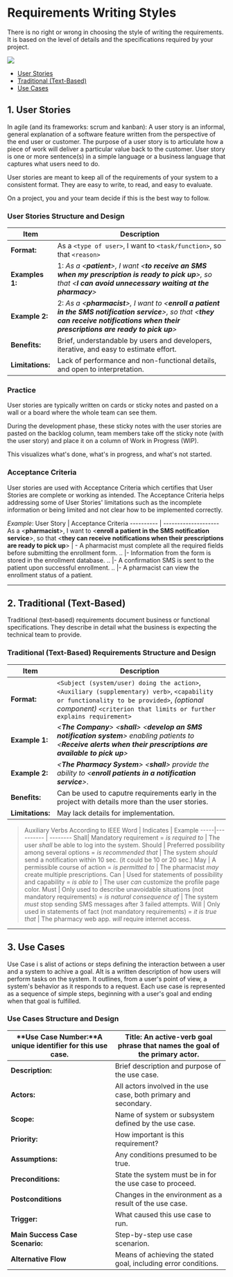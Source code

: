 # Requirements Writing Styles
There is no right or wrong in choosing the style of writing the requirements. It is based on the level of details and the specifications required by your project.

![](https://user-images.githubusercontent.com/60129693/112272752-402a8700-8c85-11eb-8f07-944adc60aa27.png)



- [User Stories](https://github.com/SG-Eddin/Technical-Documentation-Best-Practices/blob/main/Requirements/Requirements-Writing-Styles.md#user-stories)
- [Traditional (Text-Based)](https://github.com/SG-Eddin/Technical-Documentation-Best-Practices/blob/main/Requirements/Requirements-Writing-Styles.md#traditional-text-based-requirements-structure-and-design)
- [Use Cases](https://github.com/SG-Eddin/Technical-Documentation-Best-Practices/blob/main/Requirements/Requirements-Writing-Styles.md#use-cases)


## 1. User Stories
In agile (and its frameworks: scrum and kanban): A user story is an informal, general explanation of a software feature written from the perspective of the end user or customer. The purpose of a user story is to articulate how a piece of work will deliver a particular value back to the customer.
User story is one or more sentence(s) in a simple language or a business language that captures what users need to do.

User stories are meant to keep all of the requirements of your system to a consistent format. They are easy to write, to read, and easy to evaluate.

On a project, you and your team decide if this is the best way to follow.

### User Stories Structure and Design

Item | Description
------------|-------
**Format:** | As a ```<type of user>```, I want to ```<task/function>```, so that ```<reason>```
**Examples 1:**| 1: *As a <**patient**>, I want <**to receive an SMS when my prescription is ready to pick up**>, so that <**I can avoid unnecessary waiting at the pharmacy**>*
**Example 2:**| 2: *As a <**pharmacist**>, I want to <**enroll a patient in the SMS notification service**>, so that <**they can receive notifications when their prescriptions are ready to pick up**>*
**Benefits:**| Brief, understandable by users and developers, iterative, and easy to estimate effort.
**Limitations:**| Lack of performance and non-functional details, and open to interpretation.

### Practice
User stories are typically written on cards or sticky notes and pasted on a wall or a board where the whole team can see them. 

During the development phase, these sticky notes with the user stories are pasted on the backlog column, team members take off the sticky note (with the user story) and place it on a column of Work in Progress (WIP).

This visualizes what's done, what's in progress, and what's not started.

### Acceptance Criteria
User stories are used with Acceptance Criteria which certifies that User Stories are complete or working as intended.
The Acceptance Criteria helps addressing some of User Stories' limitations such as the incomplete information or being limited and not clear how to be implemented correctly.

*Example*:
User Story | Acceptance Criteria
---------- | --------------------
As a <**pharmacist**>, I want to <**enroll a patient in the SMS notification service**>, so that <**they can receive notifications when their prescriptions are ready to pick up**> | - A pharmacist must complete all the required fields before submitting the enrollment form.
.. |- Information from the form is stored in the enrollment database.
.. |- A confirmation SMS is sent to the patient upon successful enrollment.
.. |- A pharmacist can view the enrollment status of a patient.

--------------------------------------------------------------------------------------

## 2. Traditional (Text-Based)
Traditional (text-based) requirements document business or functional specifications. They describe in detail what the business is expecting the technical team to provide.

### Traditional (Text-Based) Requirements Structure and Design

Item | Description
-----|-------
**Format:** | ```<Subject (system/user) doing the action>```, ```<Auxiliary (supplementary) verb>```, ```<capability or functionality to be provided>```, *(optional component)* ```<criterion that limits or further explains requirement>```
**Example 1:** | *<**The Company**> <**shall**> <**develop an SMS notification system**> enabling patients to <**Receive alerts when their prescriptions are available to pick up**>*
**Example 2:** | *<**The Pharmacy System**> <**shall**> provide the ability to <**enroll patients in a notification service**>*.
**Benefits:** | Can be used to caputre requirements early in the project with details more than the user stories.
**Limitations:** | May lack details for implementation.

> Auxiliary Verbs According to IEEE
> Word | Indicates | Example
> -----|---------- | --------
> Shall| Mandatory requirement = *is required to* | The user *shall* be able to log into the system.
> Should | Preferred possibility among several options = *is recommended that* | The system *should* send a notification within 10 sec. (it could be 10 or 20 sec.)
> May | A permissible course of action = *is permitted to* | The pharmacist *may* create multiple prescriptions.
> Can | Used for statements of possibility and capability = *is able to* | The user *can* customize the profile page color.
> Must | Only used to describe unavoidable situations (not mandatory requirements) = *is natural consequence of* | The system *must* stop sending SMS messages after 3 failed attempts.
> Will | Only used in statements of fact (not mandatory requirements) = *it is true that* | The pharmacy web app. *will* require internet access.

----------------------------------------------------------------------------------------------------------------------------------------------------
## 3. Use Cases
Use Case i s alist of actions or steps defining the interaction between a user and a system to achive a goal.
AIt is a written description of how users will perform tasks on the system. It outlines, from a user's point of view, a system's behavior as it responds to a request.
Each use case is represented as a sequence of simple steps, beginning with a user's goal and ending when that goal is fulfilled.

### Use Cases Structure and Design

**Use Case Number:**A unique identifier for this use case. | **Title:** An active-verb goal phrase that names the goal of the primary actor.
-----|-------
**Description:** | Brief description and purpose of the use case.
**Actors:** | All actors involved in the use case, both primary and secondary.
**Scope:** |  Name of system or subsystem defined by the use case.
**Priority:** | How important is this requirement?
**Assumptions:** | Any conditions presumed to be true.
**Preconditions:** | State the system must be in for the use case to proceed.
**Postconditions** | Changes in the environment as a result of the use case.
**Trigger:** | What caused this use case to run.
**Main Success Case Scenario:** | Step-by-step use case scenarion.
**Alternative Flow** | Means of achieving the stated goal, including error conditions.




